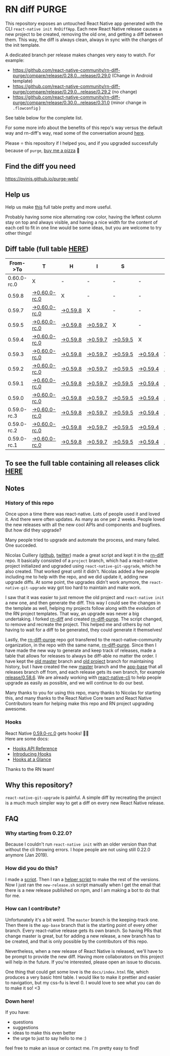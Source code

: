# RN diff PURGE

This repository exposes an untouched React Native app generated with the CLI
`react-native init RnDiffApp`. Each new React Native release causes a new project to be created, removing the old one, and getting a diff between them. This way, the diff is always clean, always in sync with the changes of the init template.

A dedicated branch per release makes changes very easy
to watch. For example:

* https://github.com/react-native-community/rn-diff-purge/compare/release/0.28.0...release/0.29.0
(Change in Android template)
* https://github.com/react-native-community/rn-diff-purge/compare/release/0.29.0...release/0.29.2
(no change)
* https://github.com/react-native-community/rn-diff-purge/compare/release/0.30.0...release/0.31.0
(minor change in `.flowconfig` )

See table below for the complete list.

For some more info about the benefits of this repo's way versus the default way and rn-diff's way, read some of the conversation around [here](https://github.com/react-native-community/discussions-and-proposals/issues/68#issuecomment-452227478).

Please :star: this repository if I helped you, and if you upgraded successfully because of `purge`, [buy me a pizza](https://www.buymeacoffee.com/DGWwHVZ4s) :pizza:

## Find the diff you need
https://pvinis.github.io/purge-web/

## Help us
Help us make [this](https://react-native-community.github.io/rn-diff-purge) full table pretty and more useful.

Probably having some nice alternating row color, having the leftest column stay on top and always visible, and having a nice width for the content of each cell to fit in one line would be some ideas, but you are welcome to try other things!

## Diff table (full table [HERE](https://react-native-community.github.io/rn-diff-purge/))

| From->To    | T                                                                                                                         | H                                                                                                               | I                                                                                                               | S                                                                                                               |                                                                                                                 | I                                                                                                               | S                                                                                                               |                                                                                                                 | C                                                                                                               | O                                                                                                                         | O                                                                                                                         | L   |
| ----------- | ------------------------------------------------------------------------------------------------------------------------- | --------------------------------------------------------------------------------------------------------------- | --------------------------------------------------------------------------------------------------------------- | --------------------------------------------------------------------------------------------------------------- | --------------------------------------------------------------------------------------------------------------- | --------------------------------------------------------------------------------------------------------------- | --------------------------------------------------------------------------------------------------------------- | --------------------------------------------------------------------------------------------------------------- | --------------------------------------------------------------------------------------------------------------- | ------------------------------------------------------------------------------------------------------------------------- | ------------------------------------------------------------------------------------------------------------------------- | --- |
| 0.60.0-rc.0 | X                                                                                                                         | -                                                                                                               | -                                                                                                               | -                                                                                                               | -                                                                                                               | -                                                                                                               | -                                                                                                               | -                                                                                                               | -                                                                                                               | -                                                                                                                         | -                                                                                                                         | -   |
| 0.59.8      | [->0.60.0-rc.0](https://github.com/react-native-community/rn-diff-purge/compare/release/0.59.8..release/0.60.0-rc.0)      | X                                                                                                               | -                                                                                                               | -                                                                                                               | -                                                                                                               | -                                                                                                               | -                                                                                                               | -                                                                                                               | -                                                                                                               | -                                                                                                                         | -                                                                                                                         | -   |
| 0.59.7      | [->0.60.0-rc.0](https://github.com/react-native-community/rn-diff-purge/compare/release/0.59.7..release/0.60.0-rc.0)      | [->0.59.8](https://github.com/react-native-community/rn-diff-purge/compare/release/0.59.7..release/0.59.8)      | X                                                                                                               | -                                                                                                               | -                                                                                                               | -                                                                                                               | -                                                                                                               | -                                                                                                               | -                                                                                                               | -                                                                                                                         | -                                                                                                                         | -   |
| 0.59.5      | [->0.60.0-rc.0](https://github.com/react-native-community/rn-diff-purge/compare/release/0.59.5..release/0.60.0-rc.0)      | [->0.59.8](https://github.com/react-native-community/rn-diff-purge/compare/release/0.59.5..release/0.59.8)      | [->0.59.7](https://github.com/react-native-community/rn-diff-purge/compare/release/0.59.5..release/0.59.7)      | X                                                                                                               | -                                                                                                               | -                                                                                                               | -                                                                                                               | -                                                                                                               | -                                                                                                               | -                                                                                                                         | -                                                                                                                         | -   |
| 0.59.4      | [->0.60.0-rc.0](https://github.com/react-native-community/rn-diff-purge/compare/release/0.59.4..release/0.60.0-rc.0)      | [->0.59.8](https://github.com/react-native-community/rn-diff-purge/compare/release/0.59.4..release/0.59.8)      | [->0.59.7](https://github.com/react-native-community/rn-diff-purge/compare/release/0.59.4..release/0.59.7)      | [->0.59.5](https://github.com/react-native-community/rn-diff-purge/compare/release/0.59.4..release/0.59.5)      | X                                                                                                               | -                                                                                                               | -                                                                                                               | -                                                                                                               | -                                                                                                               | -                                                                                                                         | -                                                                                                                         | -   |
| 0.59.3      | [->0.60.0-rc.0](https://github.com/react-native-community/rn-diff-purge/compare/release/0.59.3..release/0.60.0-rc.0)      | [->0.59.8](https://github.com/react-native-community/rn-diff-purge/compare/release/0.59.3..release/0.59.8)      | [->0.59.7](https://github.com/react-native-community/rn-diff-purge/compare/release/0.59.3..release/0.59.7)      | [->0.59.5](https://github.com/react-native-community/rn-diff-purge/compare/release/0.59.3..release/0.59.5)      | [->0.59.4](https://github.com/react-native-community/rn-diff-purge/compare/release/0.59.3..release/0.59.4)      | X                                                                                                               | -                                                                                                               | -                                                                                                               | -                                                                                                               | -                                                                                                                         | -                                                                                                                         | -   |
| 0.59.2      | [->0.60.0-rc.0](https://github.com/react-native-community/rn-diff-purge/compare/release/0.59.2..release/0.60.0-rc.0)      | [->0.59.8](https://github.com/react-native-community/rn-diff-purge/compare/release/0.59.2..release/0.59.8)      | [->0.59.7](https://github.com/react-native-community/rn-diff-purge/compare/release/0.59.2..release/0.59.7)      | [->0.59.5](https://github.com/react-native-community/rn-diff-purge/compare/release/0.59.2..release/0.59.5)      | [->0.59.4](https://github.com/react-native-community/rn-diff-purge/compare/release/0.59.2..release/0.59.4)      | [->0.59.3](https://github.com/react-native-community/rn-diff-purge/compare/release/0.59.2..release/0.59.3)      | X                                                                                                               | -                                                                                                               | -                                                                                                               | -                                                                                                                         | -                                                                                                                         | -   |
| 0.59.1      | [->0.60.0-rc.0](https://github.com/react-native-community/rn-diff-purge/compare/release/0.59.1..release/0.60.0-rc.0)      | [->0.59.8](https://github.com/react-native-community/rn-diff-purge/compare/release/0.59.1..release/0.59.8)      | [->0.59.7](https://github.com/react-native-community/rn-diff-purge/compare/release/0.59.1..release/0.59.7)      | [->0.59.5](https://github.com/react-native-community/rn-diff-purge/compare/release/0.59.1..release/0.59.5)      | [->0.59.4](https://github.com/react-native-community/rn-diff-purge/compare/release/0.59.1..release/0.59.4)      | [->0.59.3](https://github.com/react-native-community/rn-diff-purge/compare/release/0.59.1..release/0.59.3)      | [->0.59.2](https://github.com/react-native-community/rn-diff-purge/compare/release/0.59.1..release/0.59.2)      | X                                                                                                               | -                                                                                                               | -                                                                                                                         | -                                                                                                                         | -   |
| 0.59.0      | [->0.60.0-rc.0](https://github.com/react-native-community/rn-diff-purge/compare/release/0.59.0..release/0.60.0-rc.0)      | [->0.59.8](https://github.com/react-native-community/rn-diff-purge/compare/release/0.59.0..release/0.59.8)      | [->0.59.7](https://github.com/react-native-community/rn-diff-purge/compare/release/0.59.0..release/0.59.7)      | [->0.59.5](https://github.com/react-native-community/rn-diff-purge/compare/release/0.59.0..release/0.59.5)      | [->0.59.4](https://github.com/react-native-community/rn-diff-purge/compare/release/0.59.0..release/0.59.4)      | [->0.59.3](https://github.com/react-native-community/rn-diff-purge/compare/release/0.59.0..release/0.59.3)      | [->0.59.2](https://github.com/react-native-community/rn-diff-purge/compare/release/0.59.0..release/0.59.2)      | [->0.59.1](https://github.com/react-native-community/rn-diff-purge/compare/release/0.59.0..release/0.59.1)      | X                                                                                                               | -                                                                                                                         | -                                                                                                                         | -   |
| 0.59.0-rc.3 | [->0.60.0-rc.0](https://github.com/react-native-community/rn-diff-purge/compare/release/0.59.0-rc.3..release/0.60.0-rc.0) | [->0.59.8](https://github.com/react-native-community/rn-diff-purge/compare/release/0.59.0-rc.3..release/0.59.8) | [->0.59.7](https://github.com/react-native-community/rn-diff-purge/compare/release/0.59.0-rc.3..release/0.59.7) | [->0.59.5](https://github.com/react-native-community/rn-diff-purge/compare/release/0.59.0-rc.3..release/0.59.5) | [->0.59.4](https://github.com/react-native-community/rn-diff-purge/compare/release/0.59.0-rc.3..release/0.59.4) | [->0.59.3](https://github.com/react-native-community/rn-diff-purge/compare/release/0.59.0-rc.3..release/0.59.3) | [->0.59.2](https://github.com/react-native-community/rn-diff-purge/compare/release/0.59.0-rc.3..release/0.59.2) | [->0.59.1](https://github.com/react-native-community/rn-diff-purge/compare/release/0.59.0-rc.3..release/0.59.1) | [->0.59.0](https://github.com/react-native-community/rn-diff-purge/compare/release/0.59.0-rc.3..release/0.59.0) | X                                                                                                                         | -                                                                                                                         | -   |
| 0.59.0-rc.2 | [->0.60.0-rc.0](https://github.com/react-native-community/rn-diff-purge/compare/release/0.59.0-rc.2..release/0.60.0-rc.0) | [->0.59.8](https://github.com/react-native-community/rn-diff-purge/compare/release/0.59.0-rc.2..release/0.59.8) | [->0.59.7](https://github.com/react-native-community/rn-diff-purge/compare/release/0.59.0-rc.2..release/0.59.7) | [->0.59.5](https://github.com/react-native-community/rn-diff-purge/compare/release/0.59.0-rc.2..release/0.59.5) | [->0.59.4](https://github.com/react-native-community/rn-diff-purge/compare/release/0.59.0-rc.2..release/0.59.4) | [->0.59.3](https://github.com/react-native-community/rn-diff-purge/compare/release/0.59.0-rc.2..release/0.59.3) | [->0.59.2](https://github.com/react-native-community/rn-diff-purge/compare/release/0.59.0-rc.2..release/0.59.2) | [->0.59.1](https://github.com/react-native-community/rn-diff-purge/compare/release/0.59.0-rc.2..release/0.59.1) | [->0.59.0](https://github.com/react-native-community/rn-diff-purge/compare/release/0.59.0-rc.2..release/0.59.0) | [->0.59.0-rc.3](https://github.com/react-native-community/rn-diff-purge/compare/release/0.59.0-rc.2..release/0.59.0-rc.3) | X                                                                                                                         | -   |
| 0.59.0-rc.1 | [->0.60.0-rc.0](https://github.com/react-native-community/rn-diff-purge/compare/release/0.59.0-rc.1..release/0.60.0-rc.0) | [->0.59.8](https://github.com/react-native-community/rn-diff-purge/compare/release/0.59.0-rc.1..release/0.59.8) | [->0.59.7](https://github.com/react-native-community/rn-diff-purge/compare/release/0.59.0-rc.1..release/0.59.7) | [->0.59.5](https://github.com/react-native-community/rn-diff-purge/compare/release/0.59.0-rc.1..release/0.59.5) | [->0.59.4](https://github.com/react-native-community/rn-diff-purge/compare/release/0.59.0-rc.1..release/0.59.4) | [->0.59.3](https://github.com/react-native-community/rn-diff-purge/compare/release/0.59.0-rc.1..release/0.59.3) | [->0.59.2](https://github.com/react-native-community/rn-diff-purge/compare/release/0.59.0-rc.1..release/0.59.2) | [->0.59.1](https://github.com/react-native-community/rn-diff-purge/compare/release/0.59.0-rc.1..release/0.59.1) | [->0.59.0](https://github.com/react-native-community/rn-diff-purge/compare/release/0.59.0-rc.1..release/0.59.0) | [->0.59.0-rc.3](https://github.com/react-native-community/rn-diff-purge/compare/release/0.59.0-rc.1..release/0.59.0-rc.3) | [->0.59.0-rc.2](https://github.com/react-native-community/rn-diff-purge/compare/release/0.59.0-rc.1..release/0.59.0-rc.2) | X   |

## To see the full table containing all releases click [HERE](https://react-native-community.github.io/rn-diff-purge/)

## Notes

### History of this repo

Once upon a time there was react-native. Lots of people used it and loved it. And there were often updates. As many as one per 2 weeks. People loved the new releases with all the new cool APIs and components and bugfixes. But how did they upgrade?

Many people tried to upgrade and automate the process, and many failed. One succeded.

Nicolas Cuillery ([github](https://github.com/ncuillery), [twitter](https://twitter.com/ncuillery)) made a great script and kept it in the [rn-diff](https://github.com/ncuillery/rn-diff) repo. It basically consisted of a `project` branch, which had a react-native project initialized and upgraded using `react-native-git-upgrade`, which he also created. That worked great until it didn't. Nicolas added a few people including me to help with the repo, and we did update it, adding new upgrade diffs. At some point, the upgrades didn't work anymore, the `react-native-git-upgrade` way got too hard to maintain and make work.

I saw that it was easier to just remove the old project and `react-native init` a new one, and then generate the diff. This way I could see the changes in the template as well, helping my projects follow along with the evolution of the RN project templates. That way, an upgrade was never a big undertaking. I forked [rn-diff](https://github.com/ncuillery/rn-diff) and created [rn-diff-purge](https://github.com/react-native-community/rn-diff-purge). The script changed, to remove and recreate the project. This helped me and others by not having to wait for a diff to be generated, they could generate it themselves!

Lastly, the [rn-diff-purge](https://github.com/react-native-community/rn-diff-purge) repo got transfered to the react-native-community organization, in the repo with the same name, [rn-diff-purge](https://github.com/react-native-community/rn-diff-purge). Since then I have made the new way to generate and keep track of releases, made a table that allows for releases to always be diff-able no matter the order. I have kept the [old master](https://github.com/react-native-community/rn-diff-purge/tree/old/master) branch and [old project](https://github.com/react-native-community/rn-diff-purge/tree/old/project) branch for maintaining history, but I have created the new [master](https://github.com/react-native-community/rn-diff-purge/tree/master) branch and the [app-base](https://github.com/react-native-community/rn-diff-purge/tree/app-base) that all releases branch off from, and each release gets its own branch, for example [release/0.58.6](https://github.com/react-native-community/rn-diff-purge/tree/release/0.58.6). We are already working with [react-native-cli](https://github.com/react-native-community/react-native-cli) to help people upgrade as easily as possible, and we will continue to do our best.

Many thanks to you for using this repo, many thanks to Nicolas for starting this, and many thanks to the React Native Core team and React Native Contributors team for helping make this repo and RN project upgrading awesome.

### Hooks
React Native [0.59.0-rc.0](https://github.com/react-native-community/rn-diff-purge#version-changes) gets hooks! 🎉🥳  
Here are some docs:
- [Hooks API Reference](https://reactjs.org/docs/hooks-reference.html)
- [Introducing Hooks](https://reactjs.org/docs/hooks-intro.html)
- [Hooks at a Glance](https://reactjs.org/docs/hooks-overview.html)

Thanks to the RN team!

## Why this repository?
`react-native-git-upgrade` is painful. A simple diff by recreating the project is a much much simpler way to get a diff on every new React Native release.

## FAQ

### Why starting from 0.22.0?

Because I couldn't run `react-native init` with an older version than that without the cli throwing errors. I hope people are not using still 0.22.0 anymore (Jan 2019).

### How did you do this?

I made a [script](https://github.com/react-native-community/rn-diff-purge/blob/master/new-release.sh). Then I ran a [helper script](https://github.com/react-native-community/rn-diff-purge/blob/master/new-release.sh) to make the rest of the versions.
Now I just ran the `new-release.sh` script manually when I get the email that there is a new release published on npm, and I am making a bot to do that for me.

### How can I contribute?

Unfortunately it's a bit weird. The `master` branch is the keeping-track one. Then there is the `app-base` branch that is the starting point of every other branch. Every react-native release gets its own branch. So having PRs that change master is great, but for adding a new release, a new branch has to be created, and that is only possible by the contributors of this repo.

Nevertheless, when a new release of React Native is released, we'll have to be prompt to provide
the new diff. Having more collaborators on this project will help in the future. If you're interested, please open an issue to discuss.

One thing that could get some love is the `docs/index.html` file, which produces a very basic html table. I would like to make it prettier and easier to navigation, but my css-fu is level 0. I would love to see what you can do to make it so! <3

### Down here!

If you have: 
- questions
- suggestions
- ideas to make this even better
- the urge to just to say hello to me :)

feel free to make an issue or contact me. I'm pretty easy to find!
